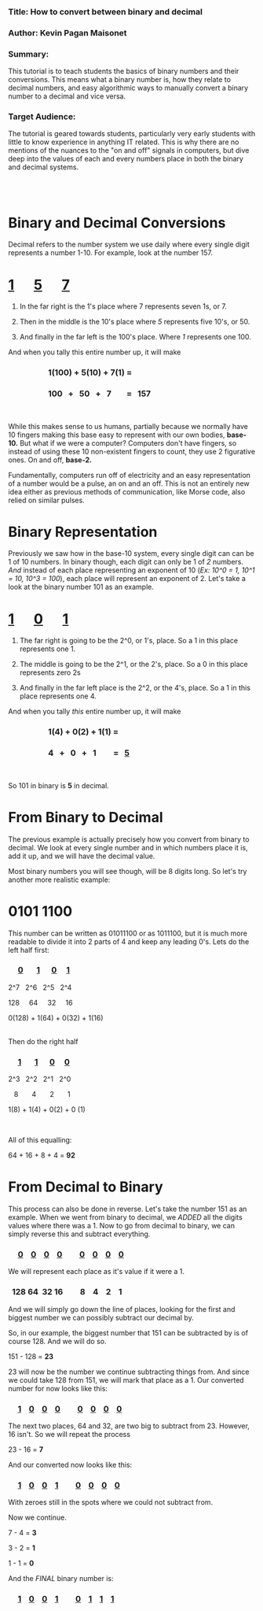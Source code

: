 ### Title: How to convert between binary and decimal
### Author: Kevin Pagan Maisonet
### Summary: 
This tutorial is to teach students the basics of binary numbers and their conversions. This means what a binary number is, how they relate to decimal numbers, and easy  algorithmic ways to manually convert a binary number to a decimal and vice versa.
### Target Audience: 
The tutorial is geared towards students, particularly very early students with little to know experience in anything IT related. This is why there are no mentions of the nuances to the "on and off" signals in computers, but dive deep into the values of each and every numbers place in both the binary and decimal systems.

<br><br>

# Binary and Decimal Conversions

Decimal refers to the number system we use daily where every single digit represents a number 1-10. For example, look at the number 157.

# <u>1</u> &nbsp;&nbsp;&nbsp;&nbsp; <u>5</u> &nbsp;&nbsp;&nbsp;&nbsp; <u>7</u>

1. In the far right is the 1's place where 7 represents seven 1s, or 7.

2. Then in the middle is the 10's place where *5* represents five 10's, or 50.

3. And finally in the far left is the 100's place. Where *1* represents one 100.<br>

And when you tally this entire number up, it will make 

### &nbsp;&nbsp;&nbsp;&nbsp;&nbsp;&nbsp;&nbsp;&nbsp;&nbsp;&nbsp;&nbsp;&nbsp;&nbsp;&nbsp;&nbsp;&nbsp;&nbsp;&nbsp;&nbsp;&nbsp;&nbsp;1(100) + 5(10) + 7(1) =
### &nbsp;&nbsp;&nbsp;&nbsp;&nbsp;&nbsp;&nbsp;&nbsp;&nbsp;&nbsp;&nbsp;&nbsp;&nbsp;&nbsp;&nbsp;&nbsp;&nbsp;&nbsp;&nbsp;&nbsp;&nbsp;100 &nbsp; + &nbsp; 50 &nbsp; + &nbsp; 7 &nbsp;&nbsp;&nbsp;&nbsp;&nbsp;&nbsp; = &nbsp; 157 

<br>

While this makes sense to us humans, partially because we normally have 10 fingers making this base easy to represent with our own bodies, **base-10.** But what if we were a computer? Computers don't have fingers, so instead of using these 10 non-existent fingers to count, they use 2 figurative ones. On and off, **base-2.**

Fundamentally, computers run off of electricity and an easy representation of a number would be a pulse, an on and an off. This is not an entirely new idea either as previous methods of communication, like Morse code, also relied on similar pulses.

# Binary Representation

Previously we saw how in the base-10 system, every single digit can can be 1 of 10 numbers. In binary though, each digit can only be 1 of *2* numbers. *And* instead of each place representing an exponent of 10 (*Ex: 10^0 = 1, 10^1 = 10, 10^3 = 100*), each place will represent an exponent of 2. Let's take a look at the binary number 101 as an example.

# <u>1</u> &nbsp;&nbsp;&nbsp;&nbsp; <u>0</u> &nbsp;&nbsp;&nbsp;&nbsp; <u>1</u>

1. The far right is going to be the 2^0, or 1's, place. So a 1 in this place represents one 1.

2. The middle is going to be the 2^1, or the 2's, place. So a 0 in this place represents zero 2s

3. And finally in the far left place is the 2^2, or the 4's, place. So a 1 in this place represents one 4.

And when you tally *this* entire number up, it will make 

### &nbsp;&nbsp;&nbsp;&nbsp;&nbsp;&nbsp;&nbsp;&nbsp;&nbsp;&nbsp;&nbsp;&nbsp;&nbsp;&nbsp;&nbsp;&nbsp;&nbsp;&nbsp;&nbsp;&nbsp;&nbsp;1(4) + 0(2) + 1(1) =
### &nbsp;&nbsp;&nbsp;&nbsp;&nbsp;&nbsp;&nbsp;&nbsp;&nbsp;&nbsp;&nbsp;&nbsp;&nbsp;&nbsp;&nbsp;&nbsp;&nbsp;&nbsp;&nbsp;&nbsp;&nbsp;4 &nbsp; + &nbsp; 0 &nbsp; + &nbsp; 1 &nbsp; &nbsp; &nbsp; &nbsp; = &nbsp; <u>5</u>

<br>

So 101 in binary is **5** in decimal. 

# From Binary to Decimal
The previous example is actually precisely how you convert from binary to decimal. We look at every single number and in which numbers place it is, add it up, and we will have the decimal value. 

Most binary numbers you will see though, will be 8 digits long. So let's try another more realistic example:

# 0101 1100

This number can be written as 01011100 or as 1011100, but it is much more readable to divide it into 2 parts of 4 and keep any leading 0's. Lets do the left half first:

### &nbsp;&nbsp;&nbsp;&nbsp; <u>0</u> &nbsp;            &nbsp;&nbsp;&nbsp; <u>1</u>                   &nbsp;&nbsp;&nbsp;&nbsp; <u>0</u>            &nbsp;&nbsp;&nbsp; <u>1</u>
 2^7 &nbsp; 2^6 &nbsp; 2^5 &nbsp; 2^4
 
 128 &nbsp; &nbsp; 64 &nbsp; &nbsp; 32 &nbsp; &nbsp; 16
 
 0(128) + 1(64) + 0(32) + 1(16)
 
 <br>
 Then do the right half
 
### &nbsp;&nbsp;&nbsp;&nbsp; <u>1</u> &nbsp;            &nbsp;&nbsp;&nbsp; <u>1</u>                   &nbsp;&nbsp;&nbsp;&nbsp; <u>0</u>            &nbsp;&nbsp;&nbsp; <u>0</u>
  2^3 &nbsp; 2^2 &nbsp; 2^1 &nbsp; 2^0
 
&nbsp; &nbsp;8 &nbsp; &nbsp; &nbsp; 4 &nbsp; &nbsp; &nbsp; 2 &nbsp; &nbsp; &nbsp; 1
 
 1(8) + 1(4) + 0(2) + 0 (1)
 
 <br>
 
 All of this equalling:
 
 64 + 16 + 8 + 4 = **92**
 
# From Decimal to Binary

This process can also be done in reverse. Let's take the number 151 as an example. When we went from binary to decimal, we *ADDED* all the digits values where there was a 1. Now to go from decimal to binary, we can simply reverse this and subtract everything. 

### &nbsp;&nbsp; &nbsp; <u>0</u>  &nbsp;&nbsp; <u>0</u>  &nbsp;&nbsp; <u>0</u>  &nbsp;&nbsp; <u>0</u>          &nbsp; &nbsp; &nbsp; &nbsp;          <u>0</u>  &nbsp;&nbsp; <u>0</u>  &nbsp;&nbsp; <u>0</u>  &nbsp;&nbsp; <u>0</u> 

We will represent each place as it's value if it were a 1.

### &nbsp;&nbsp;128 64 &nbsp;32 16 &nbsp; &nbsp; &nbsp; &nbsp; 8 &nbsp; &nbsp;4 &nbsp;&nbsp;&nbsp;2 &nbsp; &nbsp;1

And we will simply go down the line of places, looking for the first and biggest number we can possibly subtract our decimal by. 

So, in our example, the biggest number that 151 can be subtracted by is of course 128. And we will do so. 

151 - 128 = **23**

23 will now be the number we continue subtracting things from. And since we could take 128 from 151, we will mark that place as a 1. Our converted number for now looks like this:

### &nbsp;&nbsp; &nbsp; <u>1</u>  &nbsp;&nbsp; <u>0</u>  &nbsp;&nbsp; <u>0</u>  &nbsp;&nbsp; <u>0</u>          &nbsp; &nbsp; &nbsp; &nbsp;          <u>0</u>  &nbsp;&nbsp; <u>0</u>  &nbsp;&nbsp; <u>0</u>  &nbsp;&nbsp; <u>0</u> 

The next two places, 64 and 32, are two big to subtract from 23. However, 16 isn't. So we will repeat the process

23 - 16 = **7**

And our converted now looks like this:

### &nbsp;&nbsp; &nbsp; <u>1</u>  &nbsp;&nbsp; <u>0</u>  &nbsp;&nbsp; <u>0</u>  &nbsp;&nbsp; <u>1</u>          &nbsp; &nbsp; &nbsp; &nbsp;          <u>0</u>  &nbsp;&nbsp; <u>0</u>  &nbsp;&nbsp; <u>0</u>  &nbsp;&nbsp; <u>0</u> 

With zeroes still in the spots where we could not subtract from.

Now we continue. 

7 - 4 =  **3**

3 - 2 = **1**

1 - 1 = **0**

And the *FINAL* binary number is:

### &nbsp;&nbsp; &nbsp; <u>1</u>  &nbsp;&nbsp; <u>0</u>  &nbsp;&nbsp; <u>0</u>  &nbsp;&nbsp; <u>1</u>          &nbsp; &nbsp; &nbsp; &nbsp;          <u>0</u>  &nbsp;&nbsp; <u>1</u>  &nbsp;&nbsp; <u>1</u>  &nbsp;&nbsp; <u>1</u> 
